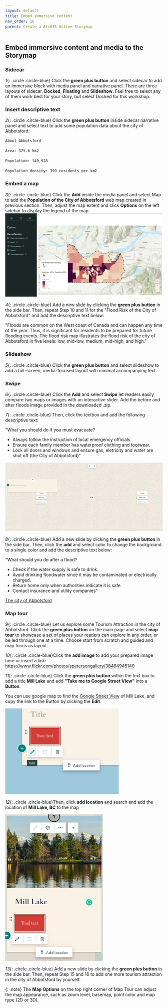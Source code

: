 ```yaml
---
layout: default
title: Embed immersive content
nav_order: 16
parent: Create a ArcGIS Online Storymap
---
```

## Embed immersive content and media to the Storymap

### Sidecar

*1*{: .circle .circle-blue} Click the **green plus button** and select sidecar to add an immersive block with media panel and narrative panel. There are three layouts of sidecar, **Docked**, **Floating** and **Slideshow**. Feel free to select any of them work best for your story, but select Docked for this workshop.

### Insert descriptive text
*2*{: .circle .circle-blue} Click the **green plus button** inside sidecar narrative panel and select text to add some population data about the city of Abbotsford:

    About Abbotsford

    Area: 375.6 km2

    Population: 149,928

    Population density: 399 residents per km2

### Embed a map
*3*{: .circle .circle-blue} Click the **Add** inside the media panel and select Map to add the **Population of the City of Abbotsford** web map created in previous section. Then, adjust the map extent and click **Options** on the left sidebar to display the legend of the map.
![click_on_ribbon](images/story8.png)

*4*{: .circle .circle-blue} Add a new slide by clicking the **green plus button** in the side bar. Then, repeat Step 10 and 11 for the "Flood Risk of the City of Abbotsford" and add the descriptive text below:

"Floods are common on the West coast of Canada and can happen any time of the year. Thus, it is significant for residents to be prepared for future flooding events. The flood risk map illustrates the flood risk of the city of Abbotsford in five levels: low, mid-low, medium, mid-high, and high."

### Slideshow
*5*{: .circle .circle-blue} Click the **green plus button** and select slideshow to add a full-screen, media-focused layout with minimal accompanying text. 

### Swipe
*6*{: .circle .circle-blue} Click the **Add** and select **Swipe** let readers easily compare two maps or images with an interactive slider. Add the before and after floods image provided in the downloaded .zip.


*7*{: .circle .circle-blue} Then, click the textbox and add the following descriptive text: 

"What you should do if you must evacuate?

- Always follow the instruction of local emergency officials.
- Ensure each family member has waterproof clothing and footwear.
- Lock all doors and windows and ensure gas, eletricity and water are shut off
(the City of Abbotsford)"

![click_on_ribbon](images/story9.png)


*8*{: .circle .circle-blue} Add a new slide by clicking the **green plus button** in the side bar. Then, click the **add** and select color to change the background to a single color and add the descriptive text below:

"What should you do after a flood?

- Check if the water supply is safe to drink.
- Avoid drinking floodwater since it may be contaminated or electrically charged.
- Return home only when authorities indicate it is safe
- Contact insurance and utility companies"

[The city of Abbotsford](https://www.abbotsford.ca/weather/flood-preparation)


### Map tour
*9*{: .circle .circle-blue} Let us explore some Tourism Attraction in the city of Abbotsford. Click the **green plus button** on the main page and select **map tour** to showcase a set of places your readers can explore in any order, or be led through one at a time. Choose start from scratch and guided and map focus as layout. 

*10*{: .circle .circle-blue}Click the **add image** to add your prepared image here or insert a link: <https://www.flickr.com/photos/spetersongallery/38464945140>

*11*{: .circle .circle-blue} Click the **green plus button** within the text box to add a title **Mill Lake** and add **"Take me to Google Street View"** into a **Button**. 

You can use google map to find the [Google Street View](https://www.google.com/maps/@49.0437378,-122.3097761,3a,75y,8.27h,86.09t/data=!3m8!1e1!3m6!1sAF1QipPf0XZu9AMBG6fgqXvETI5_NqHohoeLOXngFsis!2e10!3e11!6shttps:%2F%2Flh5.googleusercontent.com%2Fp%2FAF1QipPf0XZu9AMBG6fgqXvETI5_NqHohoeLOXngFsis%3Dw203-h100-k-no-pi-0-ya205.4865-ro0-fo100!7i8704!8i4352) of Mill Lake, and copy the link to the Button by clicking the **Edit**.

![click_on_ribbon](images/add_google_street_view.png)


*12*{: .circle .circle-blue}Then, click **add location** and search and add the location of **Mill Lake, BC** to the map

![click_on_ribbon](images/story10.png)

*13*{: .circle .circle-blue} Add a new slide by clicking the **green plus button** in the side bar. Then, repeat Step 15 and 16 to add one more tourism attraction in the city of Abbotsford by yourself.

{: .note}
The **Map Options** on the top right corner of Map Tour can adjust the map appearance, such as zoom level, basemap, point color and map type (2D or 3D).

